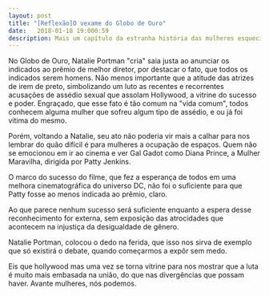 ```yaml
---
layout: post
title: "[Reflexão]O vexame do Globo de Ouro"
date:   2018-01-18 19:000:59
description: Mais um capítulo da estranha história das mulheres esquecidas
---
```


No Globo de Ouro, Natalie Portman "cria" saia justa ao anunciar os indicados ao prêmio de melhor diretor, por destacar o fato, que todos os indicados serem homens. Não menos importante que a atitude das atrizes de irem de preto, simbolizando um luto as recentes e recorrentes acusações de assédio sexual que assolam Hollywood, a vitrine do sucesso e poder. Engraçado, que esse fato é tão comum na "vida comum", todos conhecem alguma mulher que sofreu algum tipo de assédio, e ou já foi vítima do mesmo.

Porém, voltando a Natalie, seu ato não poderia vir mais a calhar para nos lembrar do quão difícil é para mulheres a ocupação de espaços. Quem não se emocionou em ir ao cinema e ver Gal Gadot como Diana Prince, a Mulher Maravilha, dirigida por Patty Jenkins.

O marco do sucesso do filme, que fez a esperança de todos em uma melhora cinematográfica do universo DC, não foi o suficiente para que Patty fosse ao menos indicada ao prêmio, claro.

Ao que parece nenhum sucesso será suficiente enquanto a espera desse reconhecimento for externa, sem exposição das atrocidades que acontecem na injustiça da desigualdade de gênero.

Natalie Portman, colocou o dedo na ferida, que isso nos sirva de exemplo que só existirá o debate, quando começarmos a expôr sem medo.

Eis que hollywood mas uma vez se torna vitrine para nos mostrar que a luta é muito mais embasada na união, do que nas divergências que possam haver. Avante mulheres, nós podemos.
